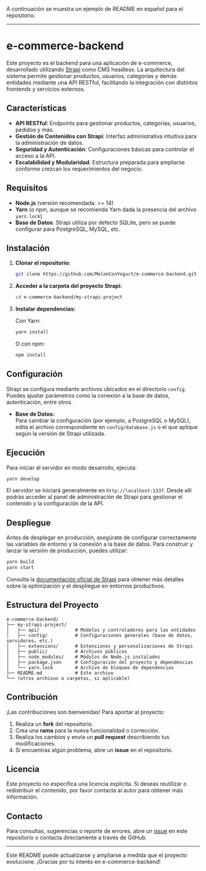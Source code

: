 A continuación se muestra un ejemplo de README en español para el repositorio:

---

# e-commerce-backend

Este proyecto es el backend para una aplicación de e-commerce, desarrollado utilizando [Strapi](https://strapi.io/) como CMS headless. La arquitectura del sistema permite gestionar productos, usuarios, categorías y demás entidades mediante una API RESTful, facilitando la integración con distintos frontends y servicios externos.

## Características

- **API RESTful**: Endpoints para gestionar productos, categorías, usuarios, pedidos y más.
- **Gestión de Contenidos con Strapi**: Interfaz administrativa intuitiva para la administración de datos.
- **Seguridad y Autenticación**: Configuraciones básicas para controlar el acceso a la API.
- **Escalabilidad y Modularidad**: Estructura preparada para ampliarse conforme crezcan los requerimientos del negocio.

## Requisitos

- **Node.js** (versión recomendada: >= 14)
- **Yarn** (o npm, aunque se recomienda Yarn dada la presencia del archivo `yarn.lock`)
- **Base de Datos**: Strapi utiliza por defecto SQLite, pero se puede configurar para PostgreSQL, MySQL, etc.

## Instalación

1. **Clonar el repositorio:**

   ```bash
   git clone https://github.com/MelonConYogurt/e-commerce-backend.git
   ```

2. **Acceder a la carpeta del proyecto Strapi:**

   ```bash
   cd e-commerce-backend/my-strapi-project
   ```

3. **Instalar dependencias:**

   Con Yarn:

   ```bash
   yarn install
   ```

   O con npm:

   ```bash
   npm install
   ```

## Configuración

Strapi se configura mediante archivos ubicados en el directorio `config`. Puedes ajustar parámetros como la conexión a la base de datos, autenticación, entre otros.

- **Base de Datos:**  
  Para cambiar la configuración (por ejemplo, a PostgreSQL o MySQL), edita el archivo correspondiente en `config/database.js` o el que aplique según la versión de Strapi utilizada.

## Ejecución

Para iniciar el servidor en modo desarrollo, ejecuta:

```bash
yarn develop
```

El servidor se iniciará generalmente en `http://localhost:1337`. Desde allí podrás acceder al panel de administración de Strapi para gestionar el contenido y la configuración de la API.

## Despliegue

Antes de desplegar en producción, asegúrate de configurar correctamente las variables de entorno y la conexión a la base de datos. Para construir y lanzar la versión de producción, puedes utilizar:

```bash
yarn build
yarn start
```

Consulta la [documentación oficial de Strapi](https://strapi.io/documentation) para obtener más detalles sobre la optimización y el despliegue en entornos productivos.

## Estructura del Proyecto

```plaintext
e-commerce-backend/
├── my-strapi-project/
│   ├── api/             # Modelos y controladores para las entidades
│   ├── config/          # Configuraciones generales (base de datos, servidores, etc.)
│   ├── extensions/      # Extensiones y personalizaciones de Strapi
│   ├── public/          # Archivos públicos
│   ├── node_modules/    # Módulos de Node.js instalados
│   ├── package.json     # Configuración del proyecto y dependencias
│   └── yarn.lock        # Archivo de bloqueo de dependencias
├── README.md            # Este archivo
└── (otros archivos o carpetas, si aplicable)
```

## Contribución

¡Las contribuciones son bienvenidas! Para aportar al proyecto:

1. Realiza un **fork** del repositorio.
2. Crea una **rama** para la nueva funcionalidad o corrección.
3. Realiza los cambios y envía un **pull request** describiendo tus modificaciones.
4. Si encuentras algún problema, abre un **issue** en el repositorio.

## Licencia

Este proyecto no especifica una licencia explícita. Si deseas reutilizar o redistribuir el contenido, por favor contacta al autor para obtener más información.

## Contacto

Para consultas, sugerencias o reporte de errores, abre un [issue](https://github.com/MelonConYogurt/e-commerce-backend/issues) en este repositorio o contacta directamente a través de GitHub.

---

Este README puede actualizarse y ampliarse a medida que el proyecto evolucione. ¡Gracias por tu interés en e-commerce-backend!
